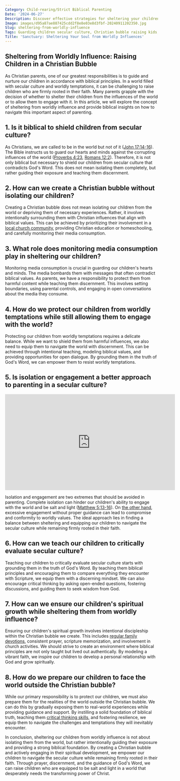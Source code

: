 ```yaml
---
Category: Child-rearing/Strict Biblical Parenting
Date: '2024-06-27'
Description: Discover effective strategies for sheltering your children from worldly influences while balancing isolation and engagement in a secular culture. Learn how to guard kids from temptations and monitor media consumption.
Image: images/d95a87ae887425cdd2f8e8e03e8d3fbf-20240911202350.jpg
Slug: sheltering-from-worldly-influence
Tags: Guarding children secular culture, Christian bubble raising kids, Monitoring child media consumption, Protecting youth worldly temptations, Isolation vs engagement parenting
Title: 'Sanctuary: Sheltering Your Soul from Worldly Influences'
---
```


## Sheltering from Worldly Influence: Raising Children in a Christian Bubble

As Christian parents, one of our greatest responsibilities is to guide and nurture our children in accordance with biblical principles. In a world filled with secular culture and worldly temptations, it can be challenging to raise children who are firmly rooted in their faith. Many parents grapple with the decision of whether to shelter their children from the influences of the world or to allow them to engage with it. In this article, we will explore the concept of sheltering from worldly influence and provide biblical insights on how to navigate this important aspect of parenting.

## 1. Is it biblical to shield children from secular culture?

As Christians, we are called to be in the world but not of it ([John 17:14-16](https://www.bibleref.com/John/17/John-17-14.html)). The Bible instructs us to guard our hearts and minds against the corrupting influences of the world ([Proverbs 4:23](https://www.bibleref.com/Proverbs/4/Proverbs-4-23.html), [Romans 12:2](https://www.bibleref.com/Romans/12/Romans-12-2.html)). Therefore, it is not only biblical but necessary to shield our children from secular culture that contradicts God's Word. This does not mean isolating them completely, but rather guiding their exposure and teaching them discernment.

## 2. How can we create a Christian bubble without isolating our children?

Creating a Christian bubble does not mean isolating our children from the world or depriving them of necessary experiences. Rather, it involves intentionally surrounding them with Christian influences that align with biblical values. This can be achieved by prioritizing their involvement in a [local church community](/christian-cultural-protectionism), providing Christian education or homeschooling, and carefully monitoring their media consumption.

## 3. What role does monitoring media consumption play in sheltering our children?

Monitoring media consumption is crucial in guarding our children's hearts and minds. The media bombards them with messages that often contradict biblical values. As parents, we have a responsibility to protect them from harmful content while teaching them discernment. This involves setting boundaries, using parental controls, and engaging in open conversations about the media they consume.

## 4. How do we protect our children from worldly temptations while still allowing them to engage with the world?

Protecting our children from worldly temptations requires a delicate balance. While we want to shield them from harmful influences, we also need to equip them to navigate the world with discernment. This can be achieved through intentional teaching, modeling biblical values, and providing opportunities for open dialogue. By grounding them in the truth of God's Word, we can empower them to resist worldly temptations.

## 5. Is isolation or engagement a better approach to parenting in a secular culture?


<iframe width="560" height="315" src="https://www.youtube.com/embed/PfMIGeEU0Xo" frameborder="0" allow="autoplay; encrypted-media" allowfullscreen></iframe>


Isolation and engagement are two extremes that should be avoided in parenting. Complete isolation can hinder our children's ability to engage with the world and be salt and light ([Matthew 5:13-16](https://www.bibleref.com/Matthew/5/Matthew-5-13.html)). On [the other hand](/courtship-vs-dating), excessive engagement without proper guidance can lead to compromise and conformity to worldly values. The ideal approach lies in finding a balance between sheltering and equipping our children to navigate the secular culture while remaining firmly rooted in their faith.

## 6. How can we teach our children to critically evaluate secular culture?

Teaching our children to critically evaluate secular culture starts with grounding them in the truth of God's Word. By teaching them biblical principles and encouraging them to compare everything they encounter with Scripture, we equip them with a discerning mindset. We can also encourage critical thinking by asking open-ended questions, fostering discussions, and guiding them to seek wisdom from God.

## 7. How can we ensure our children's spiritual growth while sheltering them from worldly influence?

Ensuring our children's spiritual growth involves intentional discipleship within the Christian bubble we create. This includes [regular family devotions](/authority-and-obedience), consistent prayer, scripture memorization, and involvement in church activities. We should strive to create an environment where biblical principles are not only taught but lived out authentically. By modeling a vibrant faith, we inspire our children to develop a personal relationship with God and grow spiritually.

## 8. How do we prepare our children to face the world outside the Christian bubble?

While our primary responsibility is to protect our children, we must also prepare them for the realities of the world outside the Christian bubble. We can do this by gradually exposing them to real-world experiences while providing guidance and support. By instilling a solid foundation of biblical truth, teaching them [critical thinking skills](/parental-rights), and fostering resilience, we equip them to navigate the challenges and temptations they will inevitably encounter.

In conclusion, sheltering our children from worldly influence is not about isolating them from the world, but rather intentionally guiding their exposure and providing a strong biblical foundation. By creating a Christian bubble and actively engaging in their spiritual development, we empower our children to navigate the secular culture while remaining firmly rooted in their faith. Through prayer, discernment, and the guidance of God's Word, we can raise children who are equipped to be salt and light in a world that desperately needs the transforming power of Christ.